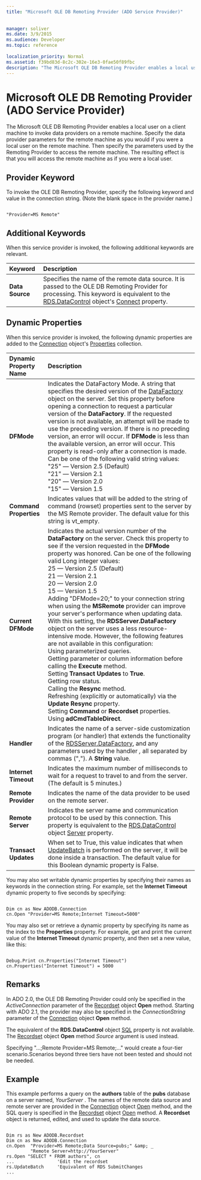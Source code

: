 ```yaml
---
title: "Microsoft OLE DB Remoting Provider (ADO Service Provider)"
 
 
manager: soliver
ms.date: 3/9/2015
ms.audience: Developer
ms.topic: reference
  
localization_priority: Normal
ms.assetid: f39bd83d-8c2c-302e-16e3-0fae50f89fbc
description: "The Microsoft OLE DB Remoting Provider enables a local user on a client machine to invoke data providers on a remote machine. Specify the data provider parameters for the remote machine as you would if you were a local user on the remote machine. Then specify the parameters used by the Remoting Provider to access the remote machine. The resulting effect is that you will access the remote machine as if you were a local user."
---
```


# Microsoft OLE DB Remoting Provider (ADO Service Provider)

The Microsoft OLE DB Remoting Provider enables a local user on a client machine to invoke data providers on a remote machine. Specify the data provider parameters for the remote machine as you would if you were a local user on the remote machine. Then specify the parameters used by the Remoting Provider to access the remote machine. The resulting effect is that you will access the remote machine as if you were a local user.
  
## Provider Keyword

To invoke the OLE DB Remoting Provider, specify the following keyword and value in the connection string. (Note the blank space in the provider name.)
  
```
 
"Provider=MS Remote" 

```

## Additional Keywords

When this service provider is invoked, the following additional keywords are relevant.
  
|**Keyword**|**Description**|
|:-----|:-----|
|**Data Source** <br/> |Specifies the name of the remote data source. It is passed to the OLE DB Remoting Provider for processing. This keyword is equivalent to the [RDS.DataControl](datacontrol-object-rds.md) object's [Connect](connect-property-rds.md) property.  <br/> |
   
## Dynamic Properties

When this service provider is invoked, the following dynamic properties are added to the [Connection](connection-object-ado.md) object's [Properties](properties-collection-ado.md) collection. 
  
|**Dynamic Property Name**|**Description**|
|:-----|:-----|
|**DFMode** <br/> | Indicates the DataFactory Mode. A string that specifies the desired version of the [DataFactory](datafactory-object-rdsserver.md) object on the server. Set this property before opening a connection to request a particular version of the **DataFactory**. If the requested version is not available, an attempt will be made to use the preceding version. If there is no preceding version, an error will occur. If **DFMode** is less than the available version, an error will occur. This property is read-only after a connection is made. Can be one of the following valid string values:  <br/>  "25" — Version 2.5 (Default)  <br/>  "21" — Version 2.1  <br/>  "20" — Version 2.0  <br/>  "15" — Version 1.5  <br/> |
|**Command Properties** <br/> |Indicates values that will be added to the string of command (rowset) properties sent to the server by the MS Remote provider. The default value for this string is vt_empty.  <br/> |
|**Current DFMode** <br/> | Indicates the actual version number of the **DataFactory** on the server. Check this property to see if the version requested in the **DFMode** property was honored. Can be one of the following valid Long integer values:  <br/>  25 — Version 2.5 (Default)  <br/>  21 — Version 2.1  <br/>  20 — Version 2.0  <br/>  15 — Version 1.5  <br/>  Adding "DFMode=20;" to your connection string when using the **MSRemote** provider can improve your server's performance when updating data. With this setting, the **RDSServer.DataFactory** object on the server uses a less resource-intensive mode. However, the following features are not available in this configuration:  <br/>  Using parameterized queries.  <br/>  Getting parameter or column information before calling the **Execute** method.  <br/>  Setting **Transact Updates** to **True**.  <br/>  Getting row status.  <br/>  Calling the **Resync** method.  <br/>  Refreshing (explicitly or automatically) via the **Update Resync** property.  <br/>  Setting **Command** or **Recordset** properties.  <br/>  Using **adCmdTableDirect**.  <br/> |
|**Handler** <br/> |Indicates the name of a server-side customization program (or handler) that extends the functionality of the [RDSServer.DataFactory](datafactory-object-rdsserver.md), and any parameters used by the handler *,*  all separated by commas (","). A **String** value.  <br/> |
|**Internet Timeout** <br/> |Indicates the maximum number of milliseconds to wait for a request to travel to and from the server. (The default is 5 minutes.)  <br/> |
|**Remote Provider** <br/> |Indicates the name of the data provider to be used on the remote server.  <br/> |
|**Remote Server** <br/> |Indicates the server name and communication protocol to be used by this connection. This property is equivalent to the [RDS.DataControl](datacontrol-object-rds.md) object [Server](server-property-rds.md) property.  <br/> |
|**Transact Updates** <br/> |When set to True, this value indicates that when [UpdateBatch](updatebatch-method-ado.md) is performed on the server, it will be done inside a transaction. The default value for this Boolean dynamic property is False.  <br/> |
   
You may also set writable dynamic properties by specifying their names as keywords in the connection string. For example, set the **Internet Timeout** dynamic property to five seconds by specifying: 
  
```
 
Dim cn as New ADODB.Connection 
cn.Open "Provider=MS Remote;Internet Timeout=5000" 

```

You may also set or retrieve a dynamic property by specifying its name as the index to the **Properties** property. For example, get and print the current value of the **Internet Timeout** dynamic property, and then set a new value, like this: 
  
```
 
Debug.Print cn.Properties("Internet Timeout") 
cn.Properties("Internet Timeout") = 5000 

```

## Remarks

In ADO 2.0, the OLE DB Remoting Provider could only be specified in the  *ActiveConnection*  parameter of the [Recordset](recordset-object-ado.md) object **Open** method. Starting with ADO 2.1, the provider may also be specified in the  *ConnectionString*  parameter of the [Connection](connection-object-ado.md) object **Open** method. 
  
The equivalent of the **RDS.DataControl** object [SQL](http://msdn.microsoft.com/library/210adcbb-5c89-150b-4c61-6a52dea9af56%28Office.15%29.aspx) property is not available. The [Recordset](recordset-object-ado.md) object **Open** method  *Source*  argument is used instead. 
  
Specifying "...;Remote Provider=MS Remote;..." would create a four-tier scenario.Scenarios beyond three tiers have not been tested and should not be needed.
  
## Example

This example performs a query on the **authors** table of the **pubs** database on a server named,  *YourServer*  . The names of the remote data source and remote server are provided in the [Connection](connection-object-ado.md) object [Open](open-method-ado-connection.md) method, and the SQL query is specified in the [Recordset](recordset-object-ado.md) object [Open](open-method-ado-recordset.md) method. A **Recordset** object is returned, edited, and used to update the data source. 
  
```
 
Dim rs as New ADODB.Recordset 
Dim cn as New ADODB.Connection 
cn.Open  "Provider=MS Remote;Data Source=pubs;" &amp; _ 
         "Remote Server=http://YourServer" 
rs.Open "SELECT * FROM authors", cn 
...                'Edit the recordset 
rs.UpdateBatch     'Equivalent of RDS SubmitChanges 
... 

```


